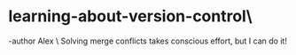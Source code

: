 # learning-about-version-control\\
-author Alex \\
Solving merge conflicts takes conscious effort, but I can do it!
